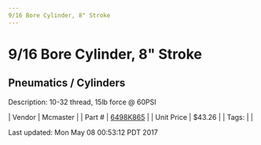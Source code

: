 ```yaml
---
9/16 Bore Cylinder, 8" Stroke
---
```


# 9/16 Bore Cylinder, 8" Stroke
## Pneumatics / Cylinders
Description: 	10-32 thread, 15lb force @ 60PSI 

| Vendor | Mcmaster | 
| Part # | [6498K865](https://www.mcmaster.com/#6498K865) | 
| Unit Price | $43.26 | 
| Tags: |  | 

Last updated: Mon May 08 00:53:12 PDT 2017